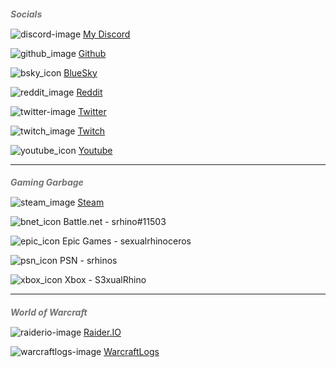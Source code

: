 <h5 id="recruit-minor" style="margin-bottom: 15px;color: #737373;">Socials</h5>

![discord-image](https://user-images.githubusercontent.com/6531393/124417398-e9b1f780-dd0d-11eb-96c6-562c6afd9c32.png) [My Discord](https://discord.gg/rhino)

![github_image](https://github.com/Rhinos-Place/rhinos.place/assets/6531393/9f186c36-121b-4607-a127-44d95a0932f2) [Github](https://github.com/srhinos)

![bsky_icon](https://github.com/Rhinos-Place/rhinos.place/assets/6531393/2e4b4eac-48a4-4030-b2ed-007b35bcb7f4) [BlueSky](https://bsky.app/profile/rhinos.place)

![reddit_image](https://github.com/Rhinos-Place/rhinos.place/assets/6531393/dc0c1000-5c0c-4f8c-9d47-66bbf7bce483) [Reddit](https://reddit.com/user/sexualrhinoceros)

![twitter-image](https://user-images.githubusercontent.com/6531393/124417740-b1f77f80-dd0e-11eb-8fbe-32ad30a2b047.png) [Twitter](https://twitter.com/SexualRhino_)

![twitch_image](https://github.com/Rhinos-Place/rhinos.place/assets/6531393/c9bd15c1-e3af-4085-ae92-653d5e067a9f) [Twitch](https://www.twitch.tv/s3xualrhinoceros)

![youtube_icon](https://github.com/Rhinos-Place/rhinos.place/assets/6531393/4dba9bbb-e03a-41d2-b942-495df7e7e06e) [Youtube](https://www.youtube.com/channel/UCNhHPGs7JnYaOHvthTyr9Nw)

---
<h5 id="recruit-minor" style="margin-bottom: 15px;color: #737373;">Gaming Garbage</h5>

![steam_image](https://github.com/Rhinos-Place/rhinos.place/assets/6531393/d8e9185b-d6ec-41ce-b5df-d12ed9c26eaa) [Steam](https://steamcommunity.com/id/sexualrhinoceros/)

![bnet_icon](https://github.com/Rhinos-Place/rhinos.place/assets/6531393/08badfbb-a997-42ee-99a3-6fe9533e34a4) Battle.net - srhino#11503

![epic_icon](https://github.com/Rhinos-Place/rhinos.place/assets/6531393/fc7b8615-496f-4a20-b796-2f91b3169e51) Epic Games - sexualrhinoceros

![psn_icon](https://github.com/Rhinos-Place/rhinos.place/assets/6531393/99b4f5ef-dc60-422c-9496-ce7e004ce264) PSN - srhinos

![xbox_icon](https://github.com/Rhinos-Place/rhinos.place/assets/6531393/82ef83df-826f-4eeb-b780-9eb90f1ff205) Xbox - S3xualRhino

---

<h5 id="recruit-minor" style="margin-bottom: 15px;color: #737373;">World of Warcraft</h5>

![raiderio-image](https://user-images.githubusercontent.com/6531393/124417413-f1719c00-dd0d-11eb-9562-85c802728329.png) [Raider.IO](https://raider.io/characters/us/area-52/Zonesama)

![warcraftlogs-image](https://user-images.githubusercontent.com/6531393/124417760-b885f700-dd0e-11eb-9415-547ea5f4dc85.png) [WarcraftLogs](https://www.warcraftlogs.com/character/id/67880956)

<style type="text/css">
  blockquote {
    border-left: 3px solid #DBDBDB;
  }
  section{
      margin-top: 0px;
  }
  section #title{
      margin: 0px;
  }
</style>

<script src="http://code.jquery.com/jquery-1.4.2.min.js"></script>

<script> 
    document.getElementById("header").remove();
    document.getElementsByClassName("credits left")[0].remove();
    document.getElementsByClassName("credits right")[0].remove();
    document.querySelector("#title > h1:nth-child(1)").innerHTML = '<img alt="main-logo" id="main-logo" style="display: block;margin-left: auto;margin-right: auto;width: 22%;" src="https://github.com/Rhinos-Place/rhinos.place/assets/6531393/ec8ff680-f943-487f-8b37-c0a102d41a90">';
</script>
